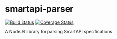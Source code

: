 # smartapi-parser

[![Build Status](https://travis-ci.com/kevinxin90/smartapi-parser.svg?branch=master)](https://travis-ci.com/kevinxin90/smartapi-parser)
[![Coverage Status](https://coveralls.io/repos/github/kevinxin90/smartapi-parser/badge.svg?branch=master)](https://coveralls.io/github/kevinxin90/smartapi-parser?branch=master)

A NodeJS library for parsing SmartAPI specifications

